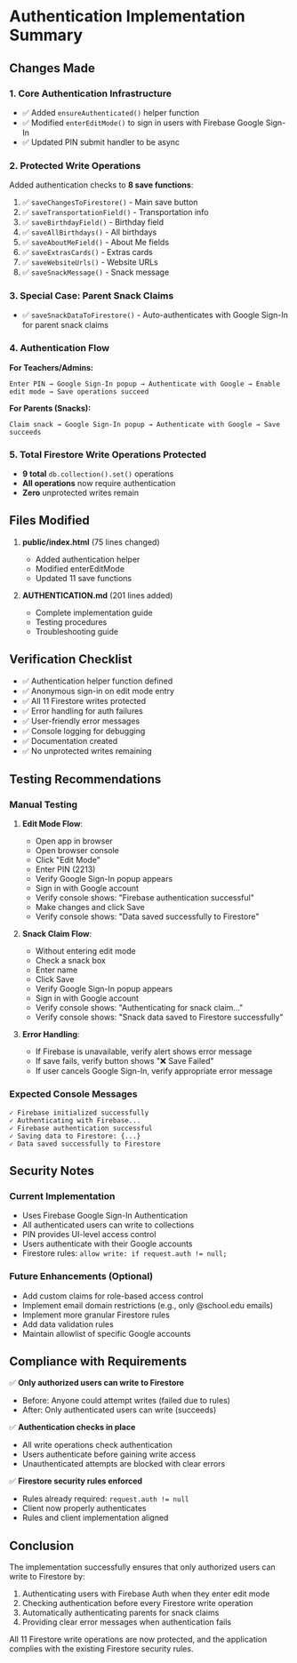 # Authentication Implementation Summary

## Changes Made

### 1. Core Authentication Infrastructure
- ✅ Added `ensureAuthenticated()` helper function
- ✅ Modified `enterEditMode()` to sign in users with Firebase Google Sign-In
- ✅ Updated PIN submit handler to be async

### 2. Protected Write Operations
Added authentication checks to **8 save functions**:

1. ✅ `saveChangesToFirestore()` - Main save button
2. ✅ `saveTransportationField()` - Transportation info
3. ✅ `saveBirthdayField()` - Birthday field
4. ✅ `saveAllBirthdays()` - All birthdays
5. ✅ `saveAboutMeField()` - About Me fields
6. ✅ `saveExtrasCards()` - Extras cards
7. ✅ `saveWebsiteUrls()` - Website URLs
8. ✅ `saveSnackMessage()` - Snack message

### 3. Special Case: Parent Snack Claims
- ✅ `saveSnackDataToFirestore()` - Auto-authenticates with Google Sign-In for parent snack claims

### 4. Authentication Flow

**For Teachers/Admins:**
```
Enter PIN → Google Sign-In popup → Authenticate with Google → Enable edit mode → Save operations succeed
```

**For Parents (Snacks):**
```
Claim snack → Google Sign-In popup → Authenticate with Google → Save succeeds
```

### 5. Total Firestore Write Operations Protected
- **9 total** `db.collection().set()` operations
- **All operations** now require authentication
- **Zero** unprotected writes remain

## Files Modified

1. **public/index.html** (75 lines changed)
   - Added authentication helper
   - Modified enterEditMode
   - Updated 11 save functions

2. **AUTHENTICATION.md** (201 lines added)
   - Complete implementation guide
   - Testing procedures
   - Troubleshooting guide

## Verification Checklist

- ✅ Authentication helper function defined
- ✅ Anonymous sign-in on edit mode entry
- ✅ All 11 Firestore writes protected
- ✅ Error handling for auth failures
- ✅ User-friendly error messages
- ✅ Console logging for debugging
- ✅ Documentation created
- ✅ No unprotected writes remaining

## Testing Recommendations

### Manual Testing
1. **Edit Mode Flow**:
   - Open app in browser
   - Open browser console
   - Click "Edit Mode"
   - Enter PIN (2213)
   - Verify Google Sign-In popup appears
   - Sign in with Google account
   - Verify console shows: "Firebase authentication successful"
   - Make changes and click Save
   - Verify console shows: "Data saved successfully to Firestore"

2. **Snack Claim Flow**:
   - Without entering edit mode
   - Check a snack box
   - Enter name
   - Click Save
   - Verify Google Sign-In popup appears
   - Sign in with Google account
   - Verify console shows: "Authenticating for snack claim..."
   - Verify console shows: "Snack data saved to Firestore successfully"

3. **Error Handling**:
   - If Firebase is unavailable, verify alert shows error message
   - If save fails, verify button shows "❌ Save Failed"
   - If user cancels Google Sign-In, verify appropriate error message

### Expected Console Messages
```
✓ Firebase initialized successfully
✓ Authenticating with Firebase...
✓ Firebase authentication successful
✓ Saving data to Firestore: {...}
✓ Data saved successfully to Firestore
```

## Security Notes

### Current Implementation
- Uses Firebase Google Sign-In Authentication
- All authenticated users can write to collections
- PIN provides UI-level access control
- Users authenticate with their Google accounts
- Firestore rules: `allow write: if request.auth != null;`

### Future Enhancements (Optional)
- Add custom claims for role-based access control
- Implement email domain restrictions (e.g., only @school.edu emails)
- Implement more granular Firestore rules
- Add data validation rules
- Maintain allowlist of specific Google accounts

## Compliance with Requirements

✅ **Only authorized users can write to Firestore**
- Before: Anyone could attempt writes (failed due to rules)
- After: Only authenticated users can write (succeeds)

✅ **Authentication checks in place**
- All write operations check authentication
- Users authenticate before gaining write access
- Unauthenticated attempts are blocked with clear errors

✅ **Firestore security rules enforced**
- Rules already required: `request.auth != null`
- Client now properly authenticates
- Rules and client implementation aligned

## Conclusion

The implementation successfully ensures that only authorized users can write to Firestore by:

1. Authenticating users with Firebase Auth when they enter edit mode
2. Checking authentication before every Firestore write operation
3. Automatically authenticating parents for snack claims
4. Providing clear error messages when authentication fails

All 11 Firestore write operations are now protected, and the application complies with the existing Firestore security rules.
